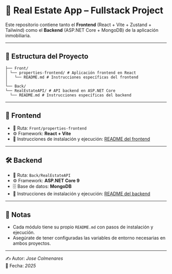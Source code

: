 # 🏡 Real Estate App – Fullstack Project

Este repositorio contiene tanto el **Frontend** (React + Vite + Zustand + Tailwind) como el **Backend** (ASP.NET Core + MongoDB) de la aplicación inmobiliaria.

---

## 📂 Estructura del Proyecto
```
├── Front/
│ └── properties-frontend/ # Aplicación frontend en React
│   └── README.md # Instrucciones específicas del frontend
│
└── Back/
└── RealEstateAPI/ # API backend en ASP.NET Core
  └── README.md # Instrucciones específicas del backend
```

---

## 🚀 Frontend

- 📍 Ruta: `Front/properties-frontend`
- ⚙️ Framework: **React + Vite**
- 📄 Instrucciones de instalación y ejecución: [README del frontend](Front/properties-frontend/README.md)

---

## 🛠 Backend

- 📍 Ruta: `Back/RealEstateAPI`
- ⚙️ Framework: **ASP.NET Core 9**
- 🗄 Base de datos: **MongoDB**
- 📄 Instrucciones de instalación y ejecución: [README del backend](Back/RealEstateAPI/README.md)

---

## 🔖 Notas

- Cada módulo tiene su propio `README.md` con pasos de instalación y ejecución.
- Asegúrate de tener configuradas las variables de entorno necesarias en ambos proyectos.

---

✍️ Autor: *Jose Colmenares*  
📅 Fecha: *2025*
